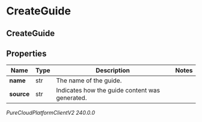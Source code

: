 # CreateGuide

## CreateGuide

## Properties

|Name | Type | Description | Notes|
|------------ | ------------- | ------------- | -------------|
| **name** | str | The name of the guide. | |
| **source** | str | Indicates how the guide content was generated. | |



_PureCloudPlatformClientV2 240.0.0_
